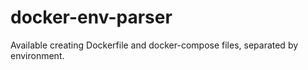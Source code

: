 # docker-env-parser
Available creating Dockerfile and docker-compose files, separated by environment.
